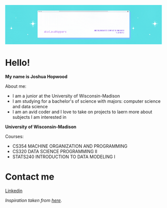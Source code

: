 ![Banner](./Banner-2.gif)

# Hello!

**My name is Joshua Hopwood**

About me:
- I am a junior at the University of Wisconsin-Madison
- I am studying for a bachelor's of science with majors: computer science and data science
- I am an avid coder and I love to take on projects to laern more about subjects I am interested in

**University of Wisconsin-Madison**

Courses:
- CS354 MACHINE ORGANIZATION AND PROGRAMMING
- CS320 DATA SCIENCE PROGRAMMING II
- STATS240 INTRODUCTION TO DATA MODELING I

# Contact me

[Linkedin](https://www.linkedin.com/in/lavahoppers)

*Inspiration taken from [here](https://laxmena.medium.com/creating-a-github-profile-readme-for-graduate-students-f51c2ef2f651).*

